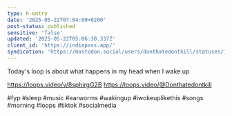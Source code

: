 ```yaml
---
type: h-entry
date: '2025-05-22T07:04:00+0200'
post-status: published
sensitive: 'false'
updated: '2025-05-22T05:06:30.337Z'
client_id: 'https://indiepass.app/'
syndication: 'https://mastodon.social/users/donthatedontkill/statuses/114549743834825665'
---
```

Today's loop is about what happens in my head when I wake up

https://loops.video/v/8sphirgG2B
https://loops.video/@Donthatedontkill

#fyp #sleep #music #earworms #wakingup #iwokeuplikethis #songs #morning #loops #tiktok #socialmedia
